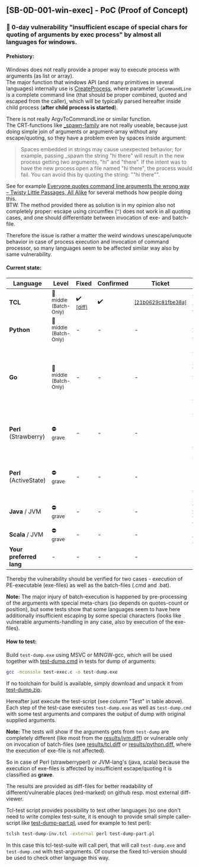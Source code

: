 ## [SB-0D-001-win-exec] - PoC (Proof of Concept)

### &#x1F6A8; 0-day vulnerability "insufficient escape of special chars for quoting of arguments by exec process" by almost all languages for windows.

#### Prehistory:

Windows does not really provide a proper way to execute process with arguments (as list or array).<br/>
The major function that windows API (and many primitives in several languages) internally use is [CreateProcess](https://msdn.microsoft.com/en-us/ms682425), 
where parameter `lpCommandLine` is a complete command line (that should be proper combined, quoted and escaped from the caller),
which will be typically parsed hereafter inside child process (**after child process is started**).

There is not really ArgvToCommandLine or similar function.<br/>
The CRT-functions like [_spawn-family](https://msdn.microsoft.com/en-us/library/20y988d2.aspx) are not really useable,
because just doing simple join of arguments or argument-array without any escape/quoting, so they have a problem even by spaces inside argument:
> Spaces embedded in strings may cause unexpected behavior; for example, passing _spawn the string "hi there" will result in the new process getting two arguments, "hi" and "there". 
If the intent was to have the new process open a file named "hi there", the process would fail. You can avoid this by quoting the string: "\"hi there\"".

See for example 
[Everyone quotes command line arguments the wrong way – Twisty Little Passages, All Alike](https://blogs.msdn.microsoft.com/twistylittlepassagesallalike/2011/04/23/everyone-quotes-command-line-arguments-the-wrong-way/) 
for several methods how people doing this.<br/>
BTW. The method provided there as solution is in my opinion also not completely proper: escape using circumflex (`^`) does not work in all quoting cases, 
and one should differentiate between invocation of exe- and batch-file.

Therefore the issue is rather a matter the weird windows unescape/unquote behavior in case of process execution and invocation of command processor,
so many languages seem to be affected similar way also by same vulnerability.

#### Current state:

Language | Level | Fixed | Confirmed | Ticket | Test | Result
--- | --- | --- | --- | --- | --- | ---
**TCL** | :no_entry_sign: <sub>middle (Batch-Only)</sub> | :heavy_check_mark: <sub>[[diff]](https://core.tcl-lang.org/tcl/vdiff?from=core-8-5-branch&to=0-day-21b0629c81)</sub> | :heavy_check_mark: | <sub>[[21b0629c81fbe38a]](https://core.tcl-lang.org/tcl/info/21b0629c81fbe38a)</sub> | <sub>tclsh [test-dump-inv.tcl](test-dump-inv.tcl)</sub> | <sub>[result](results/tcl.diff)</sub>
**Python** | :no_entry_sign: <sub>middle (Batch-Only)</sub> | - | - | - | <sub>python [test-dump-inv.py](test-dump-inv.py)</sub> | <sub>[result](results/python.diff)</sub>
**Go** | :no_entry_sign: <sub>middle (Batch-Only)</sub> | - | - | - | <sub>go build -o test-dump-part.go.exe [test-dump-part.go](test-dump-part.go)<br/>tclsh test-dump-inv.tcl -external test-dump-part.go.exe</sub> | <sub>[result](results/go.diff)</sub>
**Perl** (Strawberry) | :no_entry: <sub>grave</sub> | - | - | - | <sub>tclsh test-dump-inv.tcl -external perl [test-dump-part.pl](test-dump-part.pl)</sub> | <sub>[result](results/perl.diff)</sub>
**Perl** (ActiveState) | :no_entry: <sub>grave</sub> | - | - | - | <sub>tclsh test-dump-inv.tcl -external perl [test-dump-part.pl](test-dump-part.pl)</sub> | <sub>[result](results/perl.diff)</sub>
**Java** / JVM | :no_entry: <sub>grave</sub> | - | - | - | <sub>[test-dump-inv.java](test-dump-inv.java) <br/> [test-dump-inv.java.cmd](test-dump-inv.java.cmd)</sub> | <sub>[result](results/jvm.diff)</sub>
**Scala** / JVM | :no_entry: <sub>grave</sub> | - | - | - | <sub>scala [test-dump-inv.scala](test-dump-inv.scala)</sub> | <sub>[result](results/jvm.diff)</sub>
**Your preferred lang** | - | - | - | - | - | -

Thereby the vulnerability should be verified for two cases - execution of PE-executable (exe-files) as well as the batch-files (.cmd and .bat).

**Note:**
The major injury of batch-execution is happened by pre-processing of the arguments with special meta-chars (so depends on quotes-count or position), but some tests show that some languages seem to have here additionally insufficient escaping by some special characters (looks like vulnerable arguments-handling in any case, also by execution of the exe-files).

#### How to test:

Build `test-dump.exe` using MSVC or MINGW-gcc, which will be used together with [test-dump.cmd](test-dump.cmd) in tests for dump of arguments:
```bash
gcc -mconsole test-exec.c -o test-dump.exe
```
If no toolchain for build is available, simply download and unpack it from [test-dump.zip](https://github.com/sebres/PoC/files/2316009/test-dump.zip).

Hereafter just execute the test-script (see column "Test" in table above).
Each step of the test-case executes `test-dump.exe` as well as `test-dump.cmd` with some test arguments 
and compares the output of dump with original supplied arguments.

**Note:**
The tests will show if the arguments gets from `test-dump` are completely different (like most from the [results/jvm.diff](results/jvm.diff)) or vulnerable only on invocation of batch-files (see [results/tcl.diff](results/tcl.diff) or [results/python.diff](results/python.diff), where the execution of exe-file is not affected).

So in case of Perl (strawberryperl) or JVM-lang's (java, scala) because the execution of exe-files is affected by insufficient escape/quoting it is classified as **grave**.

The results are provided as diff-files for better readability of different/vulnerable places (red-marked) on github resp. most external diff-viewer.

Tcl-test script provides possibility to test other languages (so one don't need to write complex test-suite, it is enough to provide small simple caller-script like [test-dump-part.pl](test-dump-part.pl), used for example to test perl):
```bash
tclsh test-dump-inv.tcl -external perl test-dump-part.pl
```
In this case this tcl-test-suite will call perl, that will call `test-dump.exe` and `test-dump.cmd` with test-arguments.
Of course the fixed tcl-version should be used to check other language this way.
